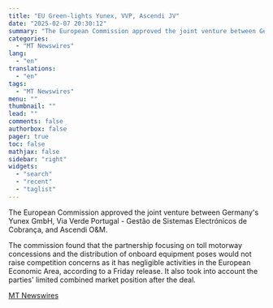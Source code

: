 ```yaml
---
title: "EU Green-lights Yunex, VVP, Ascendi JV"
date: "2025-02-07 20:30:12"
summary: "The European Commission approved the joint venture between Germany's Yunex GmbH, Via Verde Portugal - Gestão de Sistemas Electrónicos de Cobrança, and Ascendi O&amp;M. The commission found that the partnership focusing on toll motorway concessions and the distribution of onboard equipment poses would not raise competition concerns as it has..."
categories:
  - "MT Newswires"
lang:
  - "en"
translations:
  - "en"
tags:
  - "MT Newswires"
menu: ""
thumbnail: ""
lead: ""
comments: false
authorbox: false
pager: true
toc: false
mathjax: false
sidebar: "right"
widgets:
  - "search"
  - "recent"
  - "taglist"
---
```


The European Commission approved the joint venture between Germany's Yunex GmbH, Via Verde Portugal - Gestão de Sistemas Electrónicos de Cobrança, and Ascendi O&M.

The commission found that the partnership focusing on toll motorway concessions and the distribution of onboard equipment poses would not raise competition concerns as it has negligible activities in the European Economic Area, according to a Friday release. It also took into account the parties' limited combined market position after the deal.

[MT Newswires](https://www.tradingview.com/news/mtnewswires.com:20250207:G2465191:0/)
